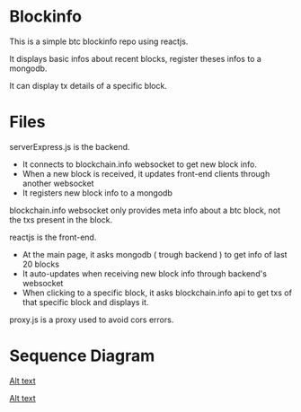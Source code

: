 # Blockinfo

This is a simple btc blockinfo repo using reactjs.

It displays basic infos about recent blocks, register theses infos to a mongodb.

It can display tx details of a specific block.

# Files

serverExpress.js is the backend.
- It connects to blockchain.info websocket to get new block info.
- When a new block is received, it updates front-end clients through another websocket
- It registers new block info to a mongodb

blockchain.info websocket only provides meta info about a btc block, not the txs present in the block.

reactjs is the front-end.
- At the main page, it asks mongodb ( trough backend ) to get info of last 20 blocks
- It auto-updates when receiving new block info through backend's websocket 
- When clicking to a specific block, it asks blockchain.info api to get txs of that specific block and displays it.

proxy.js is a proxy used to avoid cors errors. 

# Sequence Diagram

[Alt text](diagrams/mongoCallSeqDiam.png?raw=true)

[Alt text](diagrams/websockerSeqDiag.png?raw=true)

